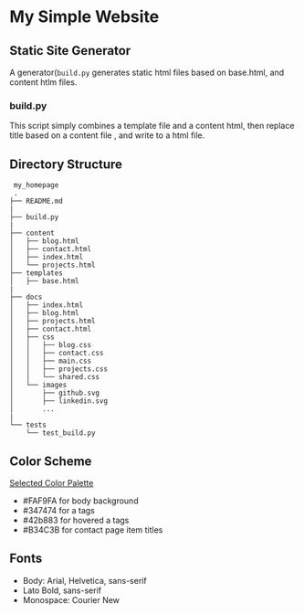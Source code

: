# My Simple Website

## Static Site Generator

A generator(`build.py` generates static html files based on base.html, and content htlm files.

### build.py

This script simply combines a template file and a content html, then replace title based on a content file
, and write to a html file.

## Directory Structure

```text
 my_homepage
 .
├── README.md
|
├── build.py
|
├── content
│   ├── blog.html
│   ├── contact.html
│   ├── index.html
│   └── projects.html
├── templates
│   ├── base.html
|
├── docs
│   ├── index.html
│   ├── blog.html
│   ├── projects.html
│   ├── contact.html
│   ├── css
│   │   ├── blog.css
│   │   ├── contact.css
│   │   ├── main.css
│   │   ├── projects.css
│   │   └── shared.css
│   └── images
│       ├── github.svg
│       ├── linkedin.svg
│       ...
|
└── tests
    └── test_build.py
```

## Color Scheme

[Selected Color Palette](https://colorhunt.co/palette/158293)
- #FAF9FA for body background
- #347474 for a tags
- #42b883 for hovered a tags
- #B34C3B for contact page item titles

## Fonts

- Body:  Arial, Helvetica, sans-serif
- Lato Bold, sans-serif
- Monospace: Courier New
